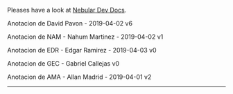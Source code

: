 Pleases have a look at [Nebular Dev Docs](https://github.com/akveo/nebular/blob/master/DEV_DOCS.md).

Anotacion de David Pavon - 2019-04-02 v6

Anotacion de NAM -  Nahum Martinez - 2019-04-02 v1

Anotacion de EDR - Edgar Ramirez - 2019-04-03 v0

Anotacion de  GEC - Gabriel Callejas v0

Anotacion de AMA - Allan Madrid - 2019-04-01 v2
******************************************************
